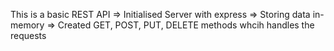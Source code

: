 This is a basic REST API 
  => Initialised Server with express
  => Storing data in-memory
  => Created GET, POST, PUT, DELETE methods whcih handles the requests 

